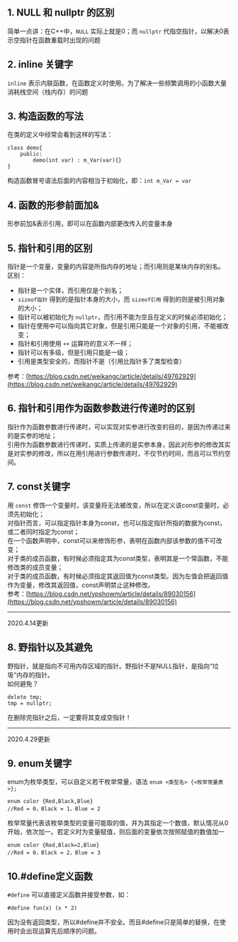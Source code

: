 ## 1. NULL 和 nullptr 的区别
简单一点讲：在C++中，`NULL` 实际上就是0；而 `nullptr` 代指空指针，以解决0表示空指针在函数重载时出现的问题

## 2. inline 关键字
`inline` 表示内联函数，在函数定义时使用。为了解决一些频繁调用的小函数大量消耗栈空间（栈内存）的问题

## 3. 构造函数的写法
在类的定义中经常会看到这样的写法：
```
class demo{
    public:
        demo(int var) : m_Var(var){}
}
```
构造函数冒号语法后面的内容相当于初始化，即：`int m_Var = var`

## 4. 函数的形参前面加&
形参前加&表示引用，即可以在函数内部更改传入的变量本身

## 5. 指针和引用的区别
指针是一个变量，变量的内容是所指内存的地址；而引用则是某块内存的别名。
区别：
- 指针是一个实体，而引用仅是个别名；
- `sizeof指针` 得到的是指针本身的大小，而 `sizeof引用` 得到的则是被引用对象的大小；
- 指针可以被初始化为 `nullptr`，而引用不能为空且在定义的时候必须初始化；
- 指针在使用中可以指向其它对象，但是引用只能是一个对象的引用，不能被改变；
- 指针和引用使用 `++` 运算符的意义不一样；
- 指针可以有多级，但是引用只能是一级；
- 引用是类型安全的，而指针不是（引用比指针多了类型检查）

参考：[https://blog.csdn.net/weikangc/article/details/49762929](https://blog.csdn.net/weikangc/article/details/49762929)

## 6. 指针和引用作为函数参数进行传递时的区别
指针作为函数参数进行传递时，可以实现对实参进行改变的目的，是因为传递过来的是实参的地址；  
引用作为函数参数进行传递时，实质上传递的是实参本身，因此对形参的修改其实是对实参的修改，所以在用引用进行参数传递时，不仅节约时间，而且可以节约空间。

## 7. const关键字
用 `const` 修饰一个变量时，该变量将无法被改变，所以在定义该const变量时，必须先初始化；  
对指针而言，可以指定指针本身为const，也可以指定指针所指的数据为const，或二者同时指定为const；  
在一个函数声明中，const可以来修饰形参，表明在函数内部该参数的值不可改变；  
对于类的成员函数，有时候必须指定其为const类型，表明其是一个常函数，不能修改类的成员变量；  
对于类的成员函数，有时候必须指定其返回值为const类型。因为左值会把返回值作为变量，修改其返回值，const声明禁止这种修改。  
参考：[https://blog.csdn.net/ypshowm/article/details/89030156](https://blog.csdn.net/ypshowm/article/details/89030156)

***
2020.4.14更新
## 8. 野指针以及其避免
野指针，就是指向不可用内存区域的指针。野指针不是NULL指针，是指向“垃圾”内存的指针。  
如何避免？
```
delete tmp;
tmp = nullptr;
```
在删除完指针之后，一定要将其变成空指针！

***
2020.4.29更新
## 9. enum关键字
enum为枚举类型，可以自定义若干枚举常量，语法 `enum <类型名> {<枚举常量表>};`
```
enum color {Red,Black,Blue}
//Red = 0，Black = 1，Blue = 2
```
枚举常量代表该枚举类型的变量可能取的值，并为其指定一个数值，默认情况从0开始，依次加一。若定义时为变量赋值，则后面的变量依次按照赋值的数值加一
```
enum color {Red,Black=2,Blue}
//Red = 0，Black = 2，Blue = 3
```

## 10.#define定义函数
`#define` 可以直接定义函数并接受参数，如：
```
#define fun(x) (x * 2)
```
因为没有返回类型，所以#define并不安全。而且#define只是简单的替换，在使用时会出现运算先后顺序的问题。




















